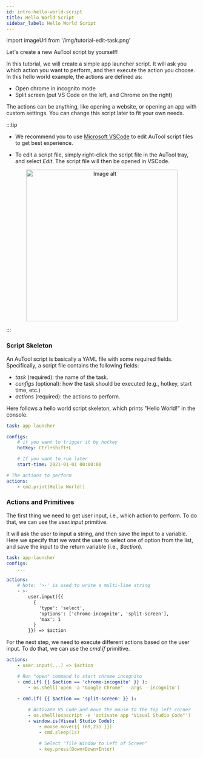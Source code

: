 ```yaml
---
id: intro-hello-world-script
title: Hello World Script
sidebar_label: Hello World Script
---
```

import imageUrl from '/img/tutorial-edit-task.png'

Let's create a new AuTool script by yourself! 

In this tutorial, we will create a simple app launcher script. It will ask you which action you want to perform, and then execute the action you choose. In this hello world example, the actions are defined as:

- Open chrome in incognito mode
- Split screen (put VS Code on the left, and Chrome on the right)

The actions can be anything, like opening a website, or opening an app with custom settings. You can change this script later to fit your own needs.

:::tip
- We recommend you to use [Microsoft VSCode](https://code.visualstudio.com/) to edit AuTool script files to get best experience.

- To edit a script file, simply right-click the script file in the AuTool tray, and select *Edit*. The script file will then be opened in VSCode.
<p align="center">
    <img src={imageUrl} width="400px" alt="Image alt" />
</p>
:::

### Script Skeleton
An AuTool script is basically a YAML file with some required fields. Specifically, a script file contains the following fields:

- *task* (required): the name of the task. 
- *configs* (optional): how the task should be executed (e.g., hotkey, start time, etc.)
- *actions* (required): the actions to perform.

Here follows a hello world script skeleton, which prints "Hello World!" in the console.

```yaml
task: app-launcher

configs:
    # if you want to trigger it by hotkey
    hotkey: Ctrl+Shift+L

    # If you want to run later
    start-time: 2021-01-01 00:00:00

# The actions to perform
actions:
    - cmd.print(Hello World!)
```

### Actions and Primitives

The first thing we need to get user input, i.e., which action to perform. To do that, we can use the *user.input* primitive. 

It will ask the user to input a string, and then save the input to a variable. Here we specify that we want the user to select one of option from the list, and save the input to the return variable (i.e., *$action*).

```yaml
task: app-launcher
configs:
    ...

actions:
    # Note: '>-' is used to write a multi-line string
    - >- 
        user.input({{ 
          {
            'type': 'select',
            'options': ['chrome-incognito', 'split-screen'],
            'max': 1
          }
        }}) => $action
```

For the next step, we need to execute different actions based on the user input. To do that, we can use the *cmd.if* primitive.

```yaml
actions:
    - user.input(...) => $action

    # Run "open" command to start chrome incognito
    - cmd.if( {{ $action == 'chrome-incognito' }} ):
        - os.shell('open -a "Google Chrome" --args --incognito')
    
    - cmd.if( {{ $action == 'split-screen' }} ):

        # Activate VS Code and move the mouse to the top left corner
        - os.shell(osascript -e 'activate app "Visual Studio Code"')
        - window.is(Visual Studio Code):
            - mouse.move({{ (69,23) }})
            - cmd.sleep(1s)

            # Select "Tile Window to Left of Screen"
            - key.press(Down+Down+Enter)
        
